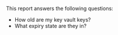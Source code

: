 This report answers the following questions:

- How old are my key vault keys?
- What expiry state are they in?
